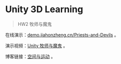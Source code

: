 # Unity 3D Learning

> HW2 牧师与魔鬼

在线演示：[demo.jiahonzheng.cn/Priests-and-Devils](https://demo.jiahonzheng.cn/Priests-and-Devils/) 。

演示视频：[Unity 牧师与魔鬼](https://www.bilibili.com/video/av68507262/) 。

博客链接：[空间与运动](https://blog.jiahonzheng.cn/2019/09/16/%E7%A9%BA%E9%97%B4%E4%B8%8E%E8%BF%90%E5%8A%A8/) 。
